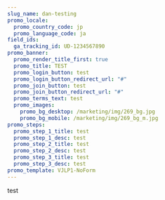 ```yaml
---
slug_name: dan-testing
promo_locale:
  promo_country_code: jp
  promo_language_code: ja
field_ids:
  ga_tracking_id: UD-1234567890
promo_banner:
  promo_render_title_first: true
  promo_title: TEST
  promo_login_button: test
  promo_login_button_redirect_url: "#"
  promo_join_button: test
  promo_join_button_redirect_url: "#"
  promo_terms_text: test
  promo_images:
    promo_bg_desktop: /marketing/img/269_bg.jpg
    promo_bg_mobile: /marketing/img/269_bg_m.jpg
promo_steps:
  promo_step_1_title: test
  promo_step_1_desc: test
  promo_step_2_title: test
  promo_step_2_desc: test
  promo_step_3_title: test
  promo_step_3_desc: test
promo_template: VJLP1-NoForm
---
```

test